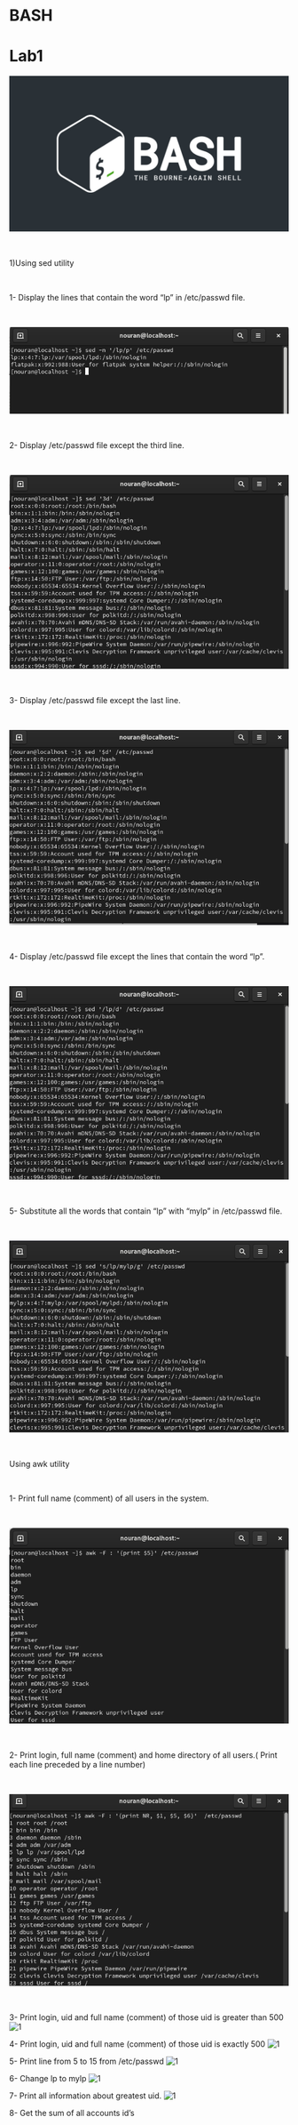 # BASH 
# Lab1
![1](https://github.com/NooranTarek/Bash/blob/main/lab1/full_colored_light.jpg?raw=true)

<html></br></html>

1)Using sed utility
<html></br></html>

1- Display the lines that contain the word “lp” in /etc/passwd file.
<html></br></html>

![1](https://github.com/NooranTarek/Bash/blob/main/lab1/lab1_q1.png?raw=true)
<html></br></html>

2- Display /etc/passwd file except the third line.
<html></br></html>

![1](https://github.com/NooranTarek/Bash/blob/main/lab1/lab1_q2.png?raw=true)

<html></br></html>

3- Display /etc/passwd file except the last line.
<html></br></html>

![1](https://github.com/NooranTarek/Bash/blob/main/lab1/lab1_q3.png?raw=true)

<html></br></html>

4- Display /etc/passwd file except the lines that contain the word “lp”.
<html></br></html>

![1](https://github.com/NooranTarek/Bash/blob/main/lab1/lab1_q4.png?raw=true)
<html></br></html>

5- Substitute all the words that contain “lp” with “mylp” in /etc/passwd file.
<html></br></html>

![1](https://github.com/NooranTarek/Bash/blob/main/lab1/lab1_q5.png?raw=true)

<html></br></html>

Using awk utility
<html></br></html>

1- Print full name (comment) of all users in the system.
<html></br></html>

![1](https://github.com/NooranTarek/Bash/blob/main/lab1/lab1_q6.png?raw=true)
<html></br></html>

2- Print login, full name (comment) and home directory of all users.( Print each line preceded
by a line number)
<html></br></html>

![1](https://github.com/NooranTarek/Bash/blob/main/lab1/lab1_q7.png?raw=true)
<html></br></html>

3- Print login, uid and full name (comment) of those uid is greater than 500
![1]()

4- Print login, uid and full name (comment) of those uid is exactly 500
![1]()

5- Print line from 5 to 15 from /etc/passwd
![1]()

6- Change lp to mylp
![1]()

7- Print all information about greatest uid.
![1]()

8- Get the sum of all accounts id’s
